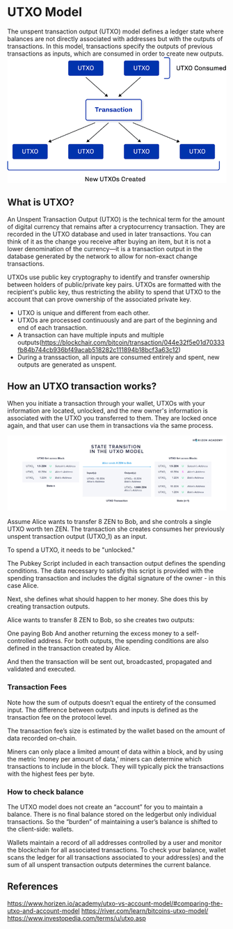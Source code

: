 # UTXO Model

The unspent transaction output (UTXO) model defines a ledger state where balances are not directly associated with addresses but with the outputs of transactions. In this model, transactions specify the outputs of previous transactions as inputs, which are consumed in order to create new outputs.
![UTXO-WORKFLOW](../../assets/images/UTXO-WORKFLOW.png)

## What is UTXO?

An Unspent Transaction Output (UTXO) is the technical term for the amount of digital currency that remains after a cryptocurrency transaction. They are recorded in the UTXO database and used in later transactions. You can think of it as the change you receive after buying an item, but it is not a lower denomination of the currency—it is a transaction output in the database generated by the network to allow for non-exact change transactions.

UTXOs use public key cryptography to identify and transfer ownership between holders of public/private key pairs. UTXOs are formatted with the recipient's public key, thus restricting the ability to spend that UTXO to the account that can prove ownership of the associated private key.

- UTXO is unique and different from each other.
- UTXOs are processed continuously and are part of the beginning and end of each transaction.
- A transaction can have multiple inputs and multiple outputs(<https://blockchair.com/bitcoin/transaction/044e32f5e01d70333fb84b744cb936bf49acab518282c111894b18bcf3a63c12>)
- During a transsaction, all inputs are consumed entirely and spent, new outputs are generated as unspent.

## How an UTXO transaction works?

When you initiate a transaction through your wallet, UTXOs with your information are located, unlocked, and the new owner's information is associated with the UTXO you transferred to them. They are locked once again, and that user can use them in transactions via the same process.

![UTXO-STATE-TRANSITION](../../assets/images/UTXO-STATE-TRANSITION.jpg)

Assume Alice wants to transfer 8 ZEN to Bob, and she controls a single UTXO worth ten ZEN. The transaction she creates consumes her previously unspent transaction output \(UTXO_1\) as an input.

To spend a UTXO, it needs to be "unlocked."

The Pubkey Script included in each transaction output defines the spending conditions. The data necessary to satisfy this script is provided with the spending transaction and includes the digital signature of the owner - in this case Alice.

Next, she defines what should happen to her money. She does this by creating transaction outputs.

Alice wants to transfer 8 ZEN to Bob, so she creates two outputs:

One paying Bob
And another returning the excess money to a self-controlled address.
For both outputs, the spending conditions are also defined in the transaction created by Alice.

And then the transaction will be sent out, broadcasted, propagated and validated and executed.

### Transaction Fees

Note how the sum of outputs doesn’t equal the entirety of the consumed input. The difference between outputs and inputs is defined as the transaction fee on the protocol level.

The transaction fee’s size is estimated by the wallet based on the amount of data recorded on-chain.

Miners can only place a limited amount of data within a block, and by using the metric ‘money per amount of data,’ miners can determine which transactions to include in the block. They will typically pick the transactions with the highest fees per byte.

### How to check balance

The UTXO model does not create an “account” for you to maintain a balance. There is no final balance stored on the ledgerbut only individual transactions. So the “burden” of maintaining a user’s balance is shifted to the client-side: wallets.

Wallets maintain a record of all addresses controlled by a user and monitor the blockchain for all associated transactions. To check your balance, wallet scans the ledger for all transactions associated to your address(es) and the sum of all unspent transaction outputs determines the current balance.

## References

<https://www.horizen.io/academy/utxo-vs-account-model/#comparing-the-utxo-and-account-model>
<https://river.com/learn/bitcoins-utxo-model/>
<https://www.investopedia.com/terms/u/utxo.asp>

